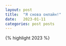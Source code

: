 ```yaml
---
layout: post
title:  "Я снова онлайн!"
date:   2023-01-11
categories: post posts
---
```

{% highlight 2023 %}
